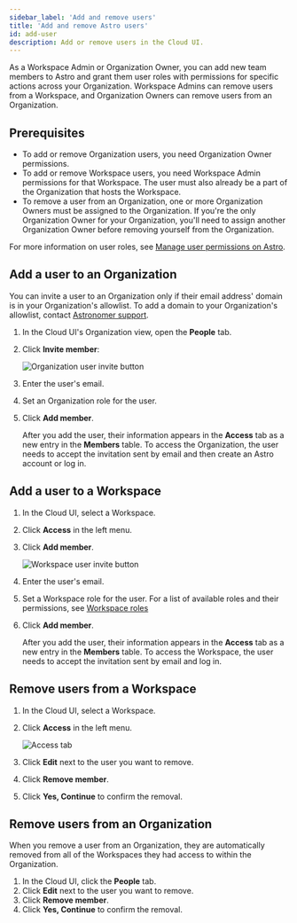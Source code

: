 ```yaml
---
sidebar_label: 'Add and remove users'
title: 'Add and remove Astro users'
id: add-user
description: Add or remove users in the Cloud UI.
---
```


As a Workspace Admin or Organization Owner, you can add new team members to Astro and grant them user roles with permissions for specific actions across your Organization. Workspace Admins can remove users from a Workspace, and Organization Owners can remove users from an Organization.

## Prerequisites

- To add or remove Organization users, you need Organization Owner permissions.
- To add or remove Workspace users, you need Workspace Admin permissions for that Workspace. The user must also already be a part of the Organization that hosts the Workspace.
- To remove a user from an Organization, one or more Organization Owners must be assigned to the Organization. If you're the only Organization Owner for your Organization, you'll need to assign another Organization Owner before removing yourself from the Organization. 

For more information on user roles, see [Manage user permissions on Astro](user-permissions.md).
## Add a user to an Organization

You can invite a user to an Organization only if their email address' domain is in your Organization's allowlist. To add a domain to your Organization's allowlist, contact [Astronomer support](https://support.astronomer.io).

1. In the Cloud UI's Organization view, open the **People** tab.
2. Click **Invite member**:

    ![Organization user invite button](/img/docs/invite-org-user.png)

3. Enter the user's email.
4. Set an Organization role for the user.
5. Click **Add member**.

    After you add the user, their information appears in the **Access** tab as a new entry in the **Members** table. To access the Organization, the user needs to accept the invitation sent by email and then create an Astro account or log in.

## Add a user to a Workspace

1. In the Cloud UI, select a Workspace.
2. Click **Access** in the left menu.
3. Click **Add member**.

    ![Workspace user invite button](/img/docs/add-user.png)

4. Enter the user's email.
5. Set a Workspace role for the user. For a list of available roles and their permissions, see [Workspace roles](user-permissions.md#workspace-roles)
6. Click **Add member**.

    After you add the user, their information appears in the **Access** tab as a new entry in the **Members** table. To access the Workspace, the user needs to accept the invitation sent by email and log in.

## Remove users from a Workspace

1. In the Cloud UI, select a Workspace.
2. Click **Access** in the left menu.

   ![Access tab](/img/docs/access-tab.png)

3. Click **Edit** next to the user you want to remove.
4. Click **Remove member**.
5. Click **Yes, Continue** to confirm the removal.

## Remove users from an Organization

When you remove a user from an Organization, they are automatically removed from all of the Workspaces they had access to within the Organization.

1. In the Cloud UI, click the **People** tab.
2. Click **Edit** next to the user you want to remove.
3. Click **Remove member**.
4. Click **Yes, Continue** to confirm the removal.
